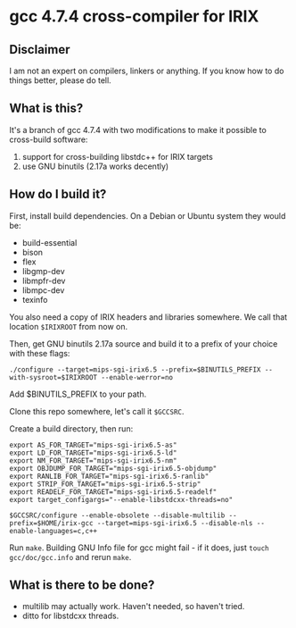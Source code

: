 # gcc 4.7.4 cross-compiler for IRIX

## Disclaimer

I am not an expert on compilers, linkers or anything. If you know how to do things better, please do tell.

## What is this?

It's a branch of gcc 4.7.4 with two modifications to make it possible
to cross-build software:

1. support for cross-building libstdc++ for IRIX targets
2. use GNU binutils (2.17a works decently)

## How do I build it?

First, install build dependencies. On a Debian or Ubuntu system they would be:

- build-essential
- bison
- flex
- libgmp-dev
- libmpfr-dev
- libmpc-dev
- texinfo

You also need a copy of IRIX headers and libraries somewhere. We call
that location `$IRIXROOT` from now on.

Then, get GNU binutils 2.17a source and build it to a prefix of your choice with these flags:
```
./configure --target=mips-sgi-irix6.5 --prefix=$BINUTILS_PREFIX --with-sysroot=$IRIXROOT --enable-werror=no
```

Add $BINUTILS_PREFIX to your path.

Clone this repo somewhere, let's call it `$GCCSRC`.

Create a build directory, then run:
```
export AS_FOR_TARGET="mips-sgi-irix6.5-as"
export LD_FOR_TARGET="mips-sgi-irix6.5-ld"
export NM_FOR_TARGET="mips-sgi-irix6.5-nm"
export OBJDUMP_FOR_TARGET="mips-sgi-irix6.5-objdump"
export RANLIB_FOR_TARGET="mips-sgi-irix6.5-ranlib"
export STRIP_FOR_TARGET="mips-sgi-irix6.5-strip"
export READELF_FOR_TARGET="mips-sgi-irix6.5-readelf"
export target_configargs="--enable-libstdcxx-threads=no"

$GCCSRC/configure --enable-obsolete --disable-multilib --prefix=$HOME/irix-gcc --target=mips-sgi-irix6.5 --disable-nls --enable-languages=c,c++
```
Run `make`. Building GNU Info file for gcc might fail - if it does, just `touch gcc/doc/gcc.info` and rerun `make`.

## What is there to be done?

- multilib may actually work. Haven't needed, so haven't tried.
- ditto for libstdcxx threads.